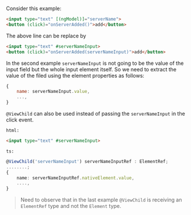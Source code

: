 Consider this example:

```html
<input type="text" [(ngModel)]="serverName">
<button (click)="onServerAdded()">add</button>
```

The above line can be replace by

```html
<input type="text" #serverNameInput>
<button (click)="onServerAdded(serverNameInput)">add</button>
```

In the second example `serverNameInput` is not going to be the value of the input field but the whole input element itself. So we need to extract the value of the filed using the element properties as follows:

```js
{
    name: serverNameInput.value,
    ...,
}
```

`@ViewChild` can also be used instead of passing the `serverNameInput`  in the click event.

`html:`
```html
<input type="text" #serverNameInput>
```
`ts:`
```ts
@ViewChild('serverNameInput') serverNameInputRef : ElementRef;
........;
{
    name: serverNameInputRef.nativeElement.value,
    ....,
}
```

> Need to observe that in the last example `@ViewChild` is receiving an `ElementRef` type and not the `Element` type.
